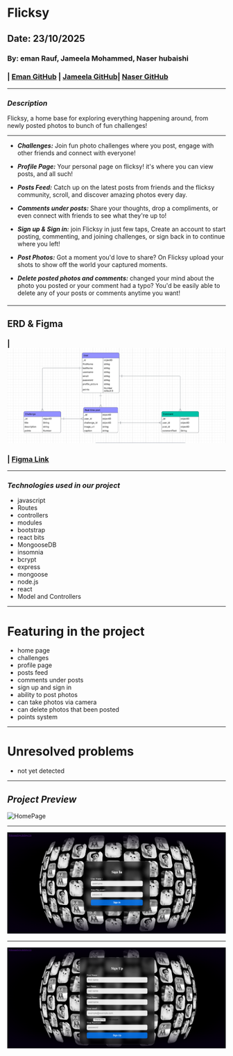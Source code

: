 
# Flicksy
## Date: 23/10/2025

### By: eman Rauf, Jameela Mohammed, Naser hubaishi
### | [Eman GitHub](https://github.com/emannn077) | [Jameela GitHub](https://github.com/jamsaeed)| [Naser GitHub](https://github.com/envwx)
***
### ***Description***
Flicksy, a home base for exploring everything happening around, from newly posted photos to bunch of fun challenges!
***
* ***Challenges:***
Join fun photo challenges where you post, engage with other friends and connect with everyone!

* ***Profile Page:***
Your personal page on flicksy! it's where you can view posts, and all such!
* ***Posts Feed:***
Catch up on the latest posts from friends and the flicksy community, scroll, and discover amazing photos every day.
* ***Comments under posts:***
Share your thoughts, drop a compliments, or even connect with friends to see what they're up to!
* ***Sign up & Sign in:***
join Flicksy in just few taps, Create an account to start posting, commenting, and joining challenges, or sign back in to continue where you left!
* ***Post Photos:***
Got a moment you'd love to share? On Flicksy upload your shots to show off the world your captured moments.
* ***Delete posted photos and comments:***
changed your mind about the photo you posted or your comment had a typo? You'd be easily able to delete any of your posts or comments anytime you want!

####
***
## ERD & Figma
### | ![ERD](/FlicksyERD.png)
### | [Figma Link](https://www.figma.com/design/gS2yraKCDYZh3EWiLtBEsz/project-3-wire-frame?node-id=0-1&t=qvgIBTwAXNB3OOeu-1)
***

### ***Technologies used in our project***
* javascript
* Routes
* controllers
* modules
* bootstrap
* react bits
* MongooseDB
* insomnia
* bcrypt
* express
* mongoose
* node.js
* react
* Model and Controllers

***

# Featuring in the project

* home page
* challenges
* profile page
* posts feed
* comments under posts
* sign up and sign in
* ability to post photos
* can take photos via camera
* can delete photos that been posted
* points system
***
# Unresolved problems
* not yet detected
***
## ***Project Preview***

![HomePage]()
***
![SignInPage](/SignIn.png)
***
![SignUpPage](/SignUp.png)
